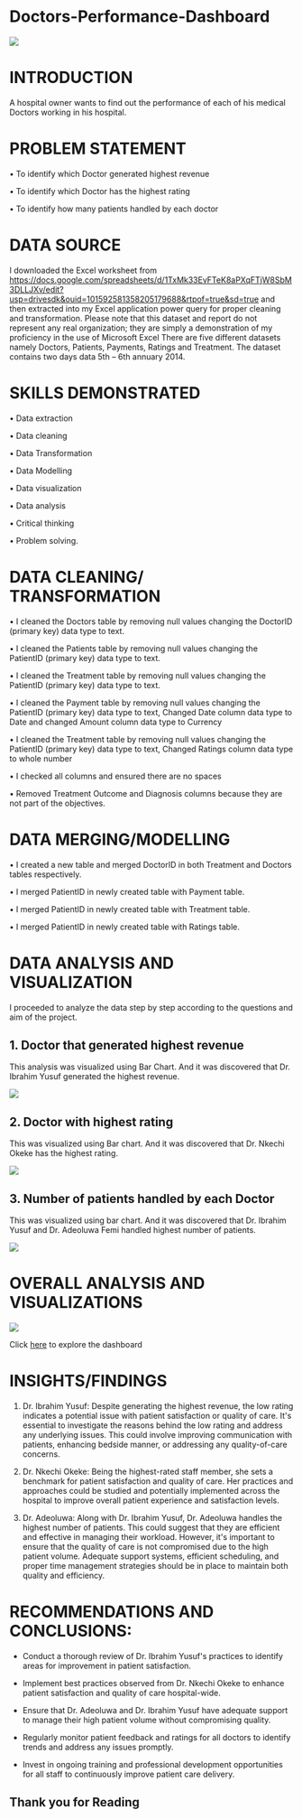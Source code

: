 # Doctors-Performance-Dashboard

![](intro_image.jpg)

# INTRODUCTION
A hospital owner wants to find out the performance of each of his medical Doctors working in his hospital. 


# PROBLEM STATEMENT

•	To identify which Doctor generated highest revenue

•	To identify which Doctor has the highest rating

•	To identify how many patients handled by each doctor 


# DATA SOURCE
I  downloaded the Excel worksheet from https://docs.google.com/spreadsheets/d/1TxMk33EvFTeK8aPXqFTjW8SbM3DLLJXv/edit?usp=drivesdk&ouid=101592581358205179688&rtpof=true&sd=true
 and then extracted into my Excel application power query for proper cleaning and transformation. 
Please note that this dataset and report do not represent any real organization; they are simply a demonstration of my proficiency in the use of Microsoft Excel There are five different datasets namely Doctors, Patients, Payments, Ratings and Treatment. The dataset contains two days data 5th – 6th annuary 2014. 


# SKILLS DEMONSTRATED
•	Data extraction

•	Data cleaning

•	Data Transformation

•	Data Modelling

•	Data visualization

•	Data analysis

•	Critical thinking

•	Problem solving.


# DATA CLEANING/ TRANSFORMATION

•	I cleaned the Doctors table by removing null values changing the DoctorID (primary key) data type to text. 

•	I cleaned the Patients table by removing null values changing the PatientID (primary key) data type to text. 

•	I cleaned the Treatment table by removing null values changing the PatientID (primary key) data type to text. 

•	I cleaned the Payment table by removing null values changing the PatientID (primary key) data type to text, Changed Date column data type to Date and changed Amount column data type to Currency

•	I cleaned the Treatment table by removing null values changing the PatientID (primary key) data type to text, Changed Ratings column data type to whole number

•	I checked all columns and ensured there are no spaces

•	Removed Treatment Outcome and Diagnosis columns because they are not part of the objectives.


# DATA MERGING/MODELLING

•	I created a new table and merged DoctorID in both Treatment and Doctors tables respectively. 

•	I merged PatientID in newly created table with Payment table.

•	I merged PatientID in newly created table with Treatment table.

•	I merged PatientID in newly created table with Ratings table.


# DATA ANALYSIS AND VISUALIZATION

I proceeded to analyze the data step by step according to the questions and aim of the project.

## 1. Doctor that generated highest revenue
This analysis was visualized using Bar Chart. And it was discovered that Dr. Ibrahim Yusuf generated the highest revenue.

![](image1.png)


## 2. Doctor with highest rating
This was visualized using Bar chart. And it was discovered that Dr. Nkechi Okeke has the highest rating.

![](image2.png)


## 3. Number of patients handled by each Doctor
This was visualized using  bar chart. And it was discovered that Dr. Ibrahim Yusuf  and Dr. Adeoluwa Femi handled highest number of patients.

![](image3.png)


# OVERALL ANALYSIS AND VISUALIZATIONS


![](dashboard.png)



Click [here]( https://bit.ly/3UDUGVR) to explore the dashboard 


# INSIGHTS/FINDINGS
1. Dr. Ibrahim Yusuf: Despite generating the highest revenue, the low rating indicates a potential issue with patient satisfaction or quality of care. It's essential to investigate the reasons behind the low rating and address any underlying issues. This could involve improving communication with patients, enhancing bedside manner, or addressing any quality-of-care concerns.

2. Dr. Nkechi Okeke: Being the highest-rated staff member, she sets a benchmark for patient satisfaction and quality of care. Her practices and approaches could be studied and potentially implemented across the hospital to improve overall patient experience and satisfaction levels.

3. Dr. Adeoluwa: Along with Dr. Ibrahim Yusuf, Dr. Adeoluwa handles the highest number of patients. This could suggest that they are efficient and effective in managing their workload. However, it's important to ensure that the quality of care is not compromised due to the high patient volume. Adequate support systems, efficient scheduling, and proper time management strategies should be in place to maintain both quality and efficiency.


# RECOMMENDATIONS AND CONCLUSIONS:

- Conduct a thorough review of Dr. Ibrahim Yusuf's practices to identify areas for improvement in patient satisfaction.
  
- Implement best practices observed from Dr. Nkechi Okeke to enhance patient satisfaction and quality of care hospital-wide.
  
- Ensure that Dr. Adeoluwa and Dr. Ibrahim Yusuf have adequate support to manage their high patient volume without compromising quality.
  
- Regularly monitor patient feedback and ratings for all doctors to identify trends and address any issues promptly.
  
- Invest in ongoing training and professional development opportunities for all staff to continuously improve patient care delivery.

## Thank you for Reading


